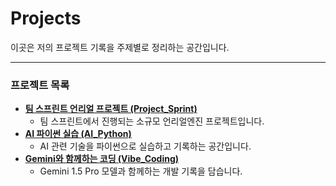 # Projects

이곳은 저의 프로젝트 기록을 주제별로 정리하는 공간입니다.

---

### 프로젝트 목록

*   [**팀 스프린트 언리얼 프로젝트 (Project_Sprint)**](Project_Sprint.md)
    *   팀 스프린트에서 진행되는 소규모 언리얼엔진 프로젝트입니다.
*   [**AI 파이썬 실습 (AI_Python)**](AI_Python.md)
    *   AI 관련 기술을 파이썬으로 실습하고 기록하는 공간입니다.
*   [**Gemini와 함께하는 코딩 (Vibe_Coding)**](Vibe_Coding.md)
    *   Gemini 1.5 Pro 모델과 함께하는 개발 기록을 담습니다.